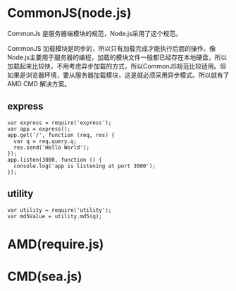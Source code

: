
# CommonJS(node.js)

CommonJs 是服务器端模块的规范，Node.js采用了这个规范。

CommonJS 加载模块是同步的，所以只有加载完成才能执行后面的操作。像Node.js主要用于服务器的编程，加载的模块文件一般都已经存在本地硬盘，所以加载起来比较快，不用考虑异步加载的方式，所以CommonJS规范比较适用。但如果是浏览器环境，要从服务器加载模块，这是就必须采用异步模式。所以就有了 AMD  CMD 解决方案。

## express
```
var express = require('express');
var app = express();
app.get('/', function (req, res) {
  var q = req.query.q;
  res.send('Hello World');
});
app.listen(3000, function () {
  console.log('app is listening at port 3000');
});
```

## utility
```
var utility = require('utility');
var md5Value = utility.md5(q);
```

# AMD(require.js)

# CMD(sea.js)
